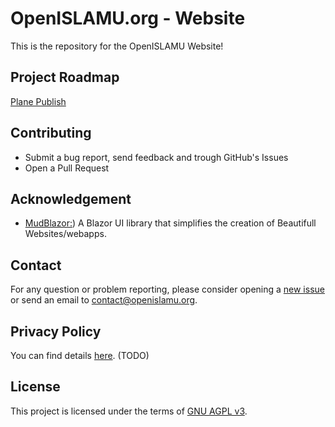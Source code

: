 # OpenISLAMU.org - Website

This is the repository for the OpenISLAMU Website!

## Project Roadmap

[Plane Publish](https://sites.plane.so/issues/9795e80ed005434391b0dc02d97f6dd6)

## Contributing

- Submit a bug report, send feedback and trough GitHub's Issues
- Open a Pull Request


## Acknowledgement

- [MudBlazor:](https://www.mudblazor.com/)) A Blazor UI library that simplifies the creation of Beautifull Websites/webapps.


## Contact

For any question or problem reporting, please consider opening a [new issue](https://github.com/openislamu/openislamu.org/issues/new) or send an email to contact@openislamu.org.

## Privacy Policy

You can find details [here](PRIVACY-POLICY.md). (TODO)

## License

This project is licensed under the terms of [GNU AGPL v3](LICENSE).
